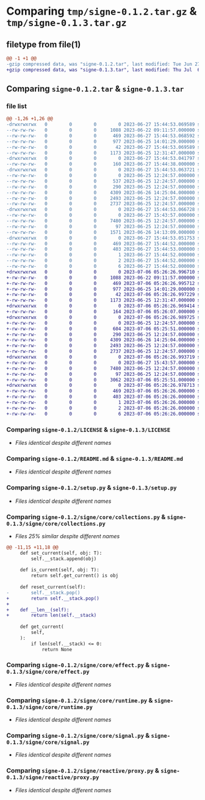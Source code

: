 # Comparing `tmp/signe-0.1.2.tar.gz` & `tmp/signe-0.1.3.tar.gz`

## filetype from file(1)

```diff
@@ -1 +1 @@
-gzip compressed data, was "signe-0.1.2.tar", last modified: Tue Jun 27 15:44:53 2023, max compression
+gzip compressed data, was "signe-0.1.3.tar", last modified: Thu Jul  6 05:26:27 2023, max compression
```

## Comparing `signe-0.1.2.tar` & `signe-0.1.3.tar`

### file list

```diff
@@ -1,26 +1,26 @@
-drwxrwxrwx   0        0        0        0 2023-06-27 15:44:53.069589 signe-0.1.2/
--rw-rw-rw-   0        0        0     1088 2023-06-22 09:11:57.000000 signe-0.1.2/LICENSE
--rw-rw-rw-   0        0        0      469 2023-06-27 15:44:53.068592 signe-0.1.2/PKG-INFO
--rw-rw-rw-   0        0        0      977 2023-06-25 14:01:29.000000 signe-0.1.2/README.md
--rw-rw-rw-   0        0        0       42 2023-06-27 15:44:53.069589 signe-0.1.2/setup.cfg
--rw-rw-rw-   0        0        0     1173 2023-06-25 12:31:47.000000 signe-0.1.2/setup.py
-drwxrwxrwx   0        0        0        0 2023-06-27 15:44:53.041797 signe-0.1.2/signe/
--rw-rw-rw-   0        0        0      160 2023-06-27 15:44:38.000000 signe-0.1.2/signe/__init__.py
-drwxrwxrwx   0        0        0        0 2023-06-27 15:44:53.063721 signe-0.1.2/signe/core/
--rw-rw-rw-   0        0        0        0 2023-06-25 12:24:57.000000 signe-0.1.2/signe/core/__init__.py
--rw-rw-rw-   0        0        0      537 2023-06-25 12:24:57.000000 signe-0.1.2/signe/core/collections.py
--rw-rw-rw-   0        0        0      290 2023-06-25 12:24:57.000000 signe-0.1.2/signe/core/consts.py
--rw-rw-rw-   0        0        0     4309 2023-06-26 14:25:04.000000 signe-0.1.2/signe/core/effect.py
--rw-rw-rw-   0        0        0     2493 2023-06-25 12:24:57.000000 signe-0.1.2/signe/core/runtime.py
--rw-rw-rw-   0        0        0     2737 2023-06-25 12:24:57.000000 signe-0.1.2/signe/core/signal.py
-drwxrwxrwx   0        0        0        0 2023-06-27 15:44:53.066728 signe-0.1.2/signe/reactive/
--rw-rw-rw-   0        0        0        0 2023-06-27 15:43:57.000000 signe-0.1.2/signe/reactive/__init__.py
--rw-rw-rw-   0        0        0     7480 2023-06-25 12:24:57.000000 signe-0.1.2/signe/reactive/proxy.py
--rw-rw-rw-   0        0        0       97 2023-06-25 12:24:57.000000 signe-0.1.2/signe/types.py
--rw-rw-rw-   0        0        0     1571 2023-06-26 14:13:09.000000 signe-0.1.2/signe/utils.py
-drwxrwxrwx   0        0        0        0 2023-06-27 15:44:53.051753 signe-0.1.2/signe.egg-info/
--rw-rw-rw-   0        0        0      469 2023-06-27 15:44:52.000000 signe-0.1.2/signe.egg-info/PKG-INFO
--rw-rw-rw-   0        0        0      403 2023-06-27 15:44:53.000000 signe-0.1.2/signe.egg-info/SOURCES.txt
--rw-rw-rw-   0        0        0        1 2023-06-27 15:44:52.000000 signe-0.1.2/signe.egg-info/dependency_links.txt
--rw-rw-rw-   0        0        0        2 2023-06-27 15:44:52.000000 signe-0.1.2/signe.egg-info/not-zip-safe
--rw-rw-rw-   0        0        0        6 2023-06-27 15:44:52.000000 signe-0.1.2/signe.egg-info/top_level.txt
+drwxrwxrwx   0        0        0        0 2023-07-06 05:26:26.996710 signe-0.1.3/
+-rw-rw-rw-   0        0        0     1088 2023-06-22 09:11:57.000000 signe-0.1.3/LICENSE
+-rw-rw-rw-   0        0        0      469 2023-07-06 05:26:26.995712 signe-0.1.3/PKG-INFO
+-rw-rw-rw-   0        0        0      977 2023-06-25 14:01:29.000000 signe-0.1.3/README.md
+-rw-rw-rw-   0        0        0       42 2023-07-06 05:26:26.997229 signe-0.1.3/setup.cfg
+-rw-rw-rw-   0        0        0     1173 2023-06-25 12:31:47.000000 signe-0.1.3/setup.py
+drwxrwxrwx   0        0        0        0 2023-07-06 05:26:26.969414 signe-0.1.3/signe/
+-rw-rw-rw-   0        0        0      164 2023-07-06 05:26:07.000000 signe-0.1.3/signe/__init__.py
+drwxrwxrwx   0        0        0        0 2023-07-06 05:26:26.989725 signe-0.1.3/signe/core/
+-rw-rw-rw-   0        0        0        0 2023-06-25 12:24:57.000000 signe-0.1.3/signe/core/__init__.py
+-rw-rw-rw-   0        0        0      604 2023-07-06 05:25:51.000000 signe-0.1.3/signe/core/collections.py
+-rw-rw-rw-   0        0        0      290 2023-06-25 12:24:57.000000 signe-0.1.3/signe/core/consts.py
+-rw-rw-rw-   0        0        0     4309 2023-06-26 14:25:04.000000 signe-0.1.3/signe/core/effect.py
+-rw-rw-rw-   0        0        0     2493 2023-06-25 12:24:57.000000 signe-0.1.3/signe/core/runtime.py
+-rw-rw-rw-   0        0        0     2737 2023-06-25 12:24:57.000000 signe-0.1.3/signe/core/signal.py
+drwxrwxrwx   0        0        0        0 2023-07-06 05:26:26.993719 signe-0.1.3/signe/reactive/
+-rw-rw-rw-   0        0        0        0 2023-06-27 15:43:57.000000 signe-0.1.3/signe/reactive/__init__.py
+-rw-rw-rw-   0        0        0     7480 2023-06-25 12:24:57.000000 signe-0.1.3/signe/reactive/proxy.py
+-rw-rw-rw-   0        0        0       97 2023-06-25 12:24:57.000000 signe-0.1.3/signe/types.py
+-rw-rw-rw-   0        0        0     3062 2023-07-06 05:25:51.000000 signe-0.1.3/signe/utils.py
+drwxrwxrwx   0        0        0        0 2023-07-06 05:26:26.978713 signe-0.1.3/signe.egg-info/
+-rw-rw-rw-   0        0        0      469 2023-07-06 05:26:26.000000 signe-0.1.3/signe.egg-info/PKG-INFO
+-rw-rw-rw-   0        0        0      403 2023-07-06 05:26:26.000000 signe-0.1.3/signe.egg-info/SOURCES.txt
+-rw-rw-rw-   0        0        0        1 2023-07-06 05:26:26.000000 signe-0.1.3/signe.egg-info/dependency_links.txt
+-rw-rw-rw-   0        0        0        2 2023-07-06 05:26:26.000000 signe-0.1.3/signe.egg-info/not-zip-safe
+-rw-rw-rw-   0        0        0        6 2023-07-06 05:26:26.000000 signe-0.1.3/signe.egg-info/top_level.txt
```

### Comparing `signe-0.1.2/LICENSE` & `signe-0.1.3/LICENSE`

 * *Files identical despite different names*

### Comparing `signe-0.1.2/README.md` & `signe-0.1.3/README.md`

 * *Files identical despite different names*

### Comparing `signe-0.1.2/setup.py` & `signe-0.1.3/setup.py`

 * *Files identical despite different names*

### Comparing `signe-0.1.2/signe/core/collections.py` & `signe-0.1.3/signe/core/collections.py`

 * *Files 25% similar despite different names*

```diff
@@ -11,15 +11,18 @@
     def set_current(self, obj: T):
         self.__stack.append(obj)
 
     def is_current(self, obj: T):
         return self.get_current() is obj
 
     def reset_current(self):
-        self.__stack.pop()
+        return self.__stack.pop()
+
+    def __len__(self):
+        return len(self.__stack)
 
     def get_current(
         self,
     ):
         if len(self.__stack) <= 0:
             return None
```

### Comparing `signe-0.1.2/signe/core/effect.py` & `signe-0.1.3/signe/core/effect.py`

 * *Files identical despite different names*

### Comparing `signe-0.1.2/signe/core/runtime.py` & `signe-0.1.3/signe/core/runtime.py`

 * *Files identical despite different names*

### Comparing `signe-0.1.2/signe/core/signal.py` & `signe-0.1.3/signe/core/signal.py`

 * *Files identical despite different names*

### Comparing `signe-0.1.2/signe/reactive/proxy.py` & `signe-0.1.3/signe/reactive/proxy.py`

 * *Files identical despite different names*

